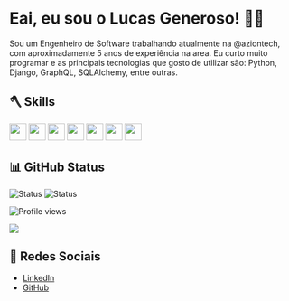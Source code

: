 # Eai, eu sou o Lucas Generoso! 🧑‍💻
Sou um Engenheiro de Software trabalhando atualmente na @aziontech, com aproximadamente 5 anos de experiência na area. Eu curto muito programar e as principais tecnologias que gosto de utilizar são: Python, Django, GraphQL, SQLAlchemy, entre outras.

## 🪓 Skills
<p>
<img src="https://img.shields.io/badge/python-3670A0?style=for-the-badge&logo=python&logoColor=ffdd54" style="margin-bottom: 4px;" height="30px">
<img src="https://img.shields.io/badge/django-092E20?style=for-the-badge&logo=django&logoColor=ffdd54" style="margin-bottom: 4px;" height="30px">
<img src="https://img.shields.io/badge/sqlalchemy-DA2A2A?style=for-the-badge&logo=sqlalchemy&logoColor=e535ab" style="margin-bottom: 4px;" height="30px">
<img src="https://img.shields.io/badge/graphql-E535AB?style=for-the-badge&logo=graphql&logoColor=fffff" style="margin-bottom: 4px;" height="30px">
<img src="https://img.shields.io/badge/docker-0DB7ED?style=for-the-badge&logo=docker&logoColor=white" style="margin-bottom: 4px;" height="30px">
<img src="https://img.shields.io/badge/kubernetes-3970E4?style=for-the-badge&logo=kubernetes&logoColor=white" style="margin-bottom: 4px;" height="30px">
<img src="https://img.shields.io/badge/git-%23F05033.svg?style=for-the-badge&logo=git&logoColor=white" style="margin-bottom: 4px;" height="30px">
</p>

## 📊 GitHub Status
![Status](https://img.shields.io/github/followers/LucasGeneroso?style=social) ![Status](https://img.shields.io/github/stars/LucasGeneroso?style=social) <p align="left"> <img src="https://komarev.com/ghpvc/?username=LucasGeneroso&color=green" alt="Profile views"/> </p>

<p><img src="https://github-readme-stats.vercel.app/api/top-langs/?username=LucasGeneroso&layout=compact"><p>

## 📲 Redes Sociais
- [LinkedIn](https://www.linkedin.com/in/lucas-generoso-531191193/)
- [GitHub](https://github.com/LucasGeneroso)
